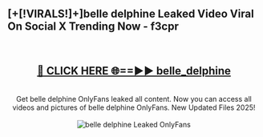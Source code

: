 <h2>[+[!VIRALS!]+]belle delphine Leaked Video Viral On Social X Trending Now - f3cpr</h2>
<br>
<div align="center">
<h2><a href="https://libra.edu.pl?belle_delphine" rel="nofollow">🔴 CLICK HERE 🌐==►► belle_delphine</a></h2>
<br>
Get belle delphine OnlyFans leaked all content. Now you can access all videos and pictures of belle delphine OnlyFans. New Updated Files 2025!
<br>
<br>
<a href="https://libra.edu.pl?belle_delphine" rel="nofollow" data-target="animated-image.originalLink"><img src="https://i.ibb.co.com/WyWwxjT/player-gif2.gif" alt="belle delphine Leaked OnlyFans" style="max-width: 100%; display: inline-block;" data-target="animated-image.originalImage"></a>
</div>
<br>